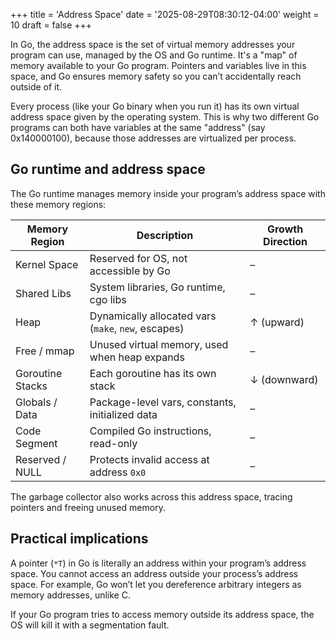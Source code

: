 +++
title = 'Address Space'
date = '2025-08-29T08:30:12-04:00'
weight = 10
draft = false
+++



In Go, the address space is the set of virtual memory addresses your program can use, managed by the OS and Go runtime. It's a "map" of memory available to your Go program. Pointers and variables live in this space, and Go ensures memory safety so you can’t accidentally reach outside of it.

Every process (like your Go binary when you run it) has its own virtual address space given by the operating system. This is why two different Go programs can both have variables at the same "address" (say 0x140000100), because those addresses are virtualized per process.

## Go runtime and address space

The Go runtime manages memory inside your program’s address space with these memory regions:

| Memory Region    | Description                                         | Growth Direction |
| ---------------- | --------------------------------------------------- | ---------------- |
| Kernel Space     | Reserved for OS, not accessible by Go               | –                |
| Shared Libs      | System libraries, Go runtime, cgo libs              | –                |
| Heap             | Dynamically allocated vars (`make`, `new`, escapes) | ↑ (upward)       |
| Free / mmap      | Unused virtual memory, used when heap expands       | –                |
| Goroutine Stacks | Each goroutine has its own stack                    | ↓ (downward)     |
| Globals / Data   | Package-level vars, constants, initialized data     | –                |
| Code Segment     | Compiled Go instructions, read-only                 | –                |
| Reserved / NULL  | Protects invalid access at address `0x0`            | –                |

The garbage collector also works across this address space, tracing pointers and freeing unused memory.

## Practical implications

A pointer (`*T`) in Go is literally an address within your program’s address space. You cannot access an address outside your process’s address space. For example, Go won’t let you dereference arbitrary integers as memory addresses, unlike C.

If your Go program tries to access memory outside its address space, the OS will kill it with a segmentation fault.



